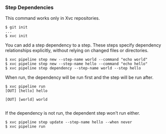
### Step Dependencies

This command works only in Xvc repositories.

```console
$ git init
...
$ xvc init
```

You can add a step dependency to a step. These steps specify dependency relationships explicitly, without relying on
 changed files or directories.

```console
$ xvc pipeline step new --step-name world --command "echo world"
$ xvc pipeline step new --step-name hello --command "echo hello"
$ xvc pipeline step dependency --step-name world --step hello
```

When run, the dependency will be run first and the step will be run after.

```console
$ xvc pipeline run
[OUT] [hello] hello

[OUT] [world] world


```

If the dependency is not run, the dependent step won't run either.

```console
$ xvc pipeline step update --step-name hello --when never
$ xvc pipeline run
```
